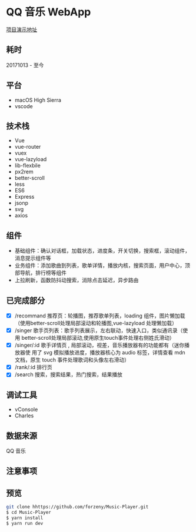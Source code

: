 # QQ 音乐 WebApp

[项目演示地址](https://forzeny.github.io/Music-Player/dist/#/recommend)

## 耗时

20171013 - 至今

## 平台

* macOS High Sierra
* vscode

## 技术栈

* Vue
* vue-router
* vuex
* vue-lazyload
* lib-flexbile
* px2rem
* better-scroll
* less
* ES6
* Express
* jsonp
* svg
* axios

## 组件

* 基础组件：确认对话框，加载状态，进度条，开关切换，搜索框，滚动组件，消息提示组件等
* 业务组件：添加歌曲到列表，歌单详情，播放内核，搜索页面，用户中心，顶部导航，排行榜等组件
* 上拉刷新，函数防抖动搜索，消除点击延迟，异步路由

## 已完成部分

* [x] /recommand 推荐页：轮播图，推荐歌单列表，loading 组件，图片懒加载（使用better-scroll处理局部滚动和轮播图,vue-lazyload 处理懒加载）
* [x] /singer 歌手页列表：歌手列表展示，左右联动，快速入口，类似通讯录（使用	better-scroll处理局部滚动,使用原生touch事件处理右侧姓氏滑动）
* [x] /singer/:id 歌手详情页 , 局部滚动，视差，音乐播放器有的功能都有（迷你播放器使 用了 svg 模拟播放进度，播放器核心为 audio 标签，详情查看 mdn 文档，原生 touch 事件处理歌词和头像左右滑动）
* [x] /rank/:id 排行页
* [x] /search 搜索，搜索结果，热门搜索，结果播放

## 调试工具

* vConsole
* Charles

## 数据来源

QQ 音乐

## 注意事项

## 预览

```bash
git clone hhttps://github.com/forzeny/Music-Player.git
$ cd Music-Player
$ yarn install
$ yarn run dev
```
